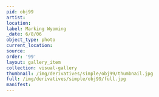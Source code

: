 ```yaml
---
pid: obj99
artist: 
location: 
label: Marking Wyoming
_date: 6/8/06
object_type: photo
current_location: 
source: 
order: '99'
layout: gallery_item
collection: visual-gallery
thumbnail: /img/derivatives/simple/obj99/thumbnail.jpg
full: /img/derivatives/simple/obj99/full.jpg
manifest: 
---
```

